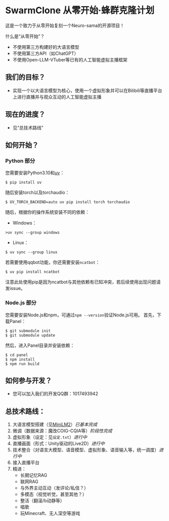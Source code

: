 # SwarmClone 从零开始·蜂群克隆计划
这是一个致力于从零开始复刻一个Neuro-sama的开源项目！

什么是“从零开始”？
- 不使用第三方构建好的大语言模型
- 不使用第三方API（如ChatGPT）
- 不使用Open-LLM-VTuber等已有的人工智能虚拟主播框架

## 我们的目标？
- 实现一个以大语言模型为核心，使用一个虚拟形象并可以在Bilibili等直播平台上进行直播并与观众互动的人工智能虚拟主播

## 现在的进度？
- 见“总技术路线”

## 如何开始？
### Python 部分
您需要安装Python3.10和[uv](https://docs.astral.sh/uv/)：
```console
$ pip install uv
```
随后安装torch以及torchaudio：
```
$ UV_TORCH_BACKEND=auto uv pip install torch torchaudio
```
随后，根据你的操作系统安装不同的依赖：
- Windows：
```console
>uv sync --group windows
```
- Linux：
```console
$ uv sync --group linux
```
若需要使用qqbot功能，你还需要安装`ncatbot`：
```console
$ uv pip install ncatbot
```
注意此处使用pip是因为ncatbot与其他依赖有已知冲突，若后续使用出现问题请发issue。
### Node.js 部分
您需要安装Node.js和npm，可通过`npm --version`验证Node.js可用。
首先，下载Panel：
```console
$ git submodule init
$ git submodule update
```
然后，进入Panel目录并安装依赖：
```console
$ cd panel
$ npm install
$ npm run build
```

## 如何参与开发？
- 您可以加入我们的开发QQ群：1017493942


## 总技术路线：
1) 大语言模型搭建（见[MiniLM2](https://github.com/swarmclone/MiniLM2)）*已基本完成*
2) 微调（数据来源：魔改COIG-CQIA等）*阶段性完成*
3) 虚拟形象（设定：见`设定.txt`）*进行中*
4) 直播画面（形式：Unity驱动的Live2D）*进行中*
5) 技术整合（对语言大模型、语音模型、虚拟形象、语音输入等，统一调度）*进行中*
6) 接入直播平台
7) 精进：
    - 长期记忆RAG
    - 联网RAG
    - 与外界主动互动（发评论/私信？）
    - 多模态（视觉听觉，甚至其他？）
    - 整活（翻滚/b动静等）
    - 唱歌
    - 玩Minecraft、无人深空等游戏

